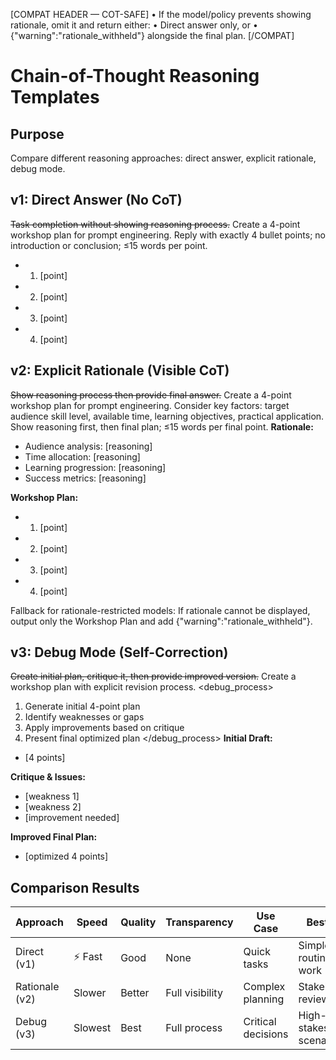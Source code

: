 [COMPAT HEADER — COT-SAFE]
• If the model/policy prevents showing rationale, omit it and return either:
• Direct answer only, or
• {"warning":"rationale_withheld"} alongside the final plan.
[/COMPAT]

# Chain-of-Thought Reasoning Templates

## Purpose

Compare different reasoning approaches: direct answer, explicit rationale, debug mode.

## v1: Direct Answer (No CoT)

<s>Task completion without showing reasoning process.</s>
<task>Create a 4-point workshop plan for prompt engineering.</task>
<rules>Reply with exactly 4 bullet points; no introduction or conclusion; ≤15 words per point.</rules>
<format>

- 1. [point]
- 2. [point]
- 3. [point]
- 4. [point]
     </format>

## v2: Explicit Rationale (Visible CoT)

<s>Show reasoning process then provide final answer.</s>
<task>Create a 4-point workshop plan for prompt engineering.</task>
<rationale>Consider key factors: target audience skill level, available time, learning objectives, practical application.</rationale>
<rules>Show reasoning first, then final plan; ≤15 words per final point.</rules>
<format>
**Rationale:**

- Audience analysis: [reasoning]
- Time allocation: [reasoning]
- Learning progression: [reasoning]
- Success metrics: [reasoning]

**Workshop Plan:**

- 1. [point]
- 2. [point]
- 3. [point]
- 4. [point]
     </format>

Fallback for rationale-restricted models: If rationale cannot be displayed, output only the Workshop Plan and add {"warning":"rationale_withheld"}.

## v3: Debug Mode (Self-Correction)

<s>Create initial plan, critique it, then provide improved version.</s>
<task>Create a workshop plan with explicit revision process.</task>
<debug_process>

1. Generate initial 4-point plan
2. Identify weaknesses or gaps
3. Apply improvements based on critique
4. Present final optimized plan
   </debug_process>
   <format>
   **Initial Draft:**

- [4 points]

**Critique & Issues:**

- [weakness 1]
- [weakness 2]
- [improvement needed]

**Improved Final Plan:**

- [optimized 4 points]
  </format>

## Comparison Results

| Approach       | Speed   | Quality | Transparency    | Use Case           | Best For              |
| -------------- | ------- | ------- | --------------- | ------------------ | --------------------- |
| Direct (v1)    | ⚡ Fast | Good    | None            | Quick tasks        | Simple, routine work  |
| Rationale (v2) | Slower  | Better  | Full visibility | Complex planning   | Stakeholder review    |
| Debug (v3)     | Slowest | Best    | Full process    | Critical decisions | High-stakes scenarios |
